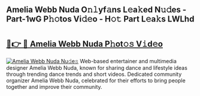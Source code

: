 ## Amelia Webb Nuda O𝚗𝚕yf𝚊ns L𝚎a𝚔ed N𝚞𝚍es - Part-1wG P𝚑𝚘tos Vi𝚍𝚎o - H𝚘𝚝 Part L𝚎a𝚔s LWLhd

# <h2><a href="http://kf354w.oniu.top/?m=Amelia+Webb+Nuda">🔗👉 🔴 Amelia Webb Nuda P𝚑ot𝚘𝚜 V𝚒d𝚎o</a></h2>

[![Amelia Webb Nuda Nu𝚍e𝚜](https://i.imgur.com/0qMVB7G.gif)](http://kf354w.oniu.top/?m=Amelia+Webb+Nuda)
Web-based entertainer and multimedia designer Amelia Webb Nuda, known for sharing dance and lifestyle ideas through trending dance trends and short videos. Dedicated community organizer Amelia Webb Nuda, celebrated for their efforts to bring people together and improve their community.  
